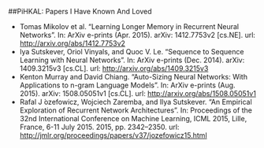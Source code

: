 ##PiHKAL: Papers I Have Known And Loved

* Tomas Mikolov et al. “Learning Longer Memory in Recurrent Neural Networks”. In: ArXiv e-prints (Apr. 2015). arXiv: 1412.7753v2 [cs.NE]. url: http://arxiv.org/abs/1412.7753v2
* lya Sutskever, Oriol Vinyals, and Quoc V. Le. “Sequence to Sequence Learning with Neural Networks”. In: ArXiv e-prints (Dec. 2014). arXiv: 1409.3215v3 [cs.CL]. url: http://arxiv.org/abs/1409.3215v3
* Kenton Murray and David Chiang. “Auto-Sizing Neural Networks: With Applications to n-gram Language Models”. In: ArXiv e-prints (Aug. 2015). arXiv: 1508.05051v1 [cs.CL]. url: http://arxiv.org/abs/1508.05051v1
* Rafal J ́ozefowicz, Wojciech Zaremba, and Ilya Sutskever. “An Empirical Exploration of Recurrent Network Architectures”. In: Proceedings of the 32nd International Conference on Machine Learning, ICML 2015, Lille, France, 6-11 July 2015. 2015, pp. 2342–2350. url: http://jmlr.org/proceedings/papers/v37/jozefowicz15.html
